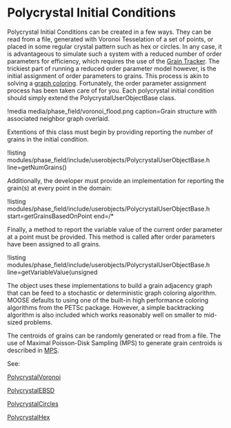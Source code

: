 # Polycrystal Initial Conditions

Polycrystal Initial Conditions can be created in a few ways. They can be read from a file, generated
with Voronoi Tesselation of a set of points, or placed in some regular crystal pattern such as hex or
circles. In any case, it is advantageous to simulate such a system with a reduced number of order
parameters for efficiency, which requires the use of the [Grain Tracker](/GrainTracker.md). The
trickiest part of running a reduced order parameter model however, is the initial assignment of
order parameters to grains. This process is akin to solving a
[graph coloring](https://en.wikipedia.org/wiki/Graph_coloring). Fortunately, the order parameter
assignment process has been taken care of for you. Each polycrystal initial condition should simply
extend the PolycrystalUserObjectBase class.

!media media/phase_field/voronoi_flood.png
       caption=Grain structure with associated neighbor graph overlaid.

Extentions of this class must begin by providing reporting the number of grains in the initial
condition.

!listing modules/phase_field/include/userobjects/PolycrystalUserObjectBase.h line=getNumGrains()

Additionally, the developer must provide an implementation for reporting the grain(s) at every point
in the domain:

!listing modules/phase_field/include/userobjects/PolycrystalUserObjectBase.h start=getGrainsBasedOnPoint end=/*

Finally, a method to report the variable value of the current order parameter at a point must be
provided. This method is called after order parameters have been assigned to all grains.

!listing modules/phase_field/include/userobjects/PolycrystalUserObjectBase.h line=getVariableValue(unsigned

The object uses these implementations to build a grain adjacency graph that can be feed to a
stochastic or deterministic graph coloring algorithm. MOOSE defaults to using one of the built-in
high performance coloring algorithms from the PETSc package. However, a simple backtracking algorithm
is also included which works reasonably well on smaller to mid-sized problems.

The centroids of grains can be randomly generated or read from a file. The use of Maximal Poisson-Disk Sampling (MPS) to generate grain centroids is described in [MPS](/MPS.md).

See:

[PolycrystalVoronoi](/PolycrystalVoronoi.md)

[PolycrystalEBSD](/PolycrystalEBSD.md)

[PolycrystalCircles](/PolycrystalCircles.md)

[PolycrystalHex](/PolycrystalHex.md)
